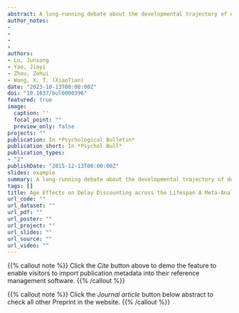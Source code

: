 ```yaml
---
abstract: A long-running debate about the developmental trajectory of delay discounting has received growing attention since 1994. Relevant theories, ranging from developmental psychology and evolutionary biology to behavioral economics, yield contradictory predictions. Encompassing a wide age range from 6.7 to 83.1 years, we evaluated these theories based on meta-analyses of 178 effect sizes from 105 articles that examined age-dependent delay discounting, providing up-to-date the most comprehensive review of the topic. Delay discounting decreased with advancing age (Fisher’s z = −.059). However, meta-regression suggested that this linear trend masked a U-shaped function, as implied by some theoretical models. We developed a derivative-based method and recovered this nonlinear function based on 58 effects. Both the meta-regression based on all 178 effect sizes and the derivative-based method convergently demonstrated that delay discounting was the lowest for middle-aged people around 50, depending on the magnitude of the reward. The U-shaped function was steeper for people with shorter life expectancies; the turning point comes at a younger age for medium-to-large rewards, and delay discounting models explained heterogeneity across studies. We expanded the current theoretical frameworks by synthesizing the life history theory and the antagonistic pleiotropy hypothesis. Built upon the mortality–fertility trade-off model of Sozou and Seymour (2003), we postulated the role of parental investment in postponing the increase of delay discounting in late adulthood, suggesting a three-way mortality–fertility–parenting trade-off. Possible proximate mechanisms were also discussed. Overall, when allocating assets over temporal intervals, a higher delay discount rate accompanies a lower future reproductive opportunity. (PsycInfo Database Record (c) 2023 APA, all rights reserved)
author_notes:
- 
- 
- 
- 
authors:
- Lu, Junsong
- Yao, Jiayi
- Zhou, Zehui
- Wang, X. T. (XiaoTian)
date: "2023-10-13T00:00:00Z"
doi: "10.1037/bul0000396"
featured: true
image:
  caption: ''
  focal_point: ""
  preview_only: false
projects: ""
publication: In *Psychological Bulletin*
publication_short: In *Psychol Bull*
publication_types: 
- "2"
publishDate: "2015-12-13T00:00:00Z"
slides: example
summary: A long-running debate about the developmental trajectory of delay discounting has received growing attention since 1994. Relevant theories, ranging from developmental psychology and evolutionary biology to behavioral economics, yield contradictory predictions.
tags: []
title: Age Effects on Delay Discounting across the Lifespan A Meta-Analytical Approach to Theory Comparison and Model Development
url_code: ""
url_dataset: ""
url_pdf: ""
url_poster: ""
url_project: ""
url_slides: ""
url_source: ""
url_video: ""
---
```


{{% callout note %}}
Click the _Cite_ button above to demo the feature to enable visitors to import publication metadata into their reference management software.
{{% /callout %}}

{{% callout note %}}
Click the _Journal article_ button below abstract to check all other Preprint in the website.
{{% /callout %}}
